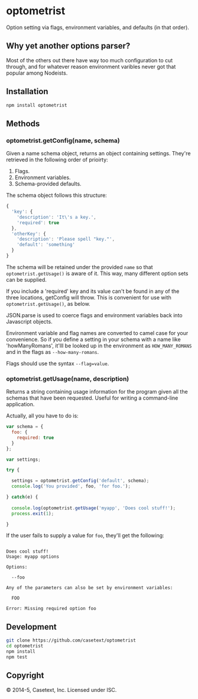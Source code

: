 optometrist
===========

Option setting via flags, environment variables, and defaults (in that order).

## Why yet another options parser?

Most of the others out there have way too much configuration to cut through,
and for whatever reason environment varibles never got that popular among Nodeists.

## Installation

```bash
npm install optometrist
```

## Methods

### optometrist.getConfig(name, schema)

Given a name schema object, returns an object containing settings.
They're retrieved in the following order of prioirty:

1. Flags.
2. Environment variables.
3. Schema-provided defaults.

The schema object follows this structure:
```javascript
{
  'key': {
    'description': 'It\'s a key.',
    'required': true
  },
  'otherKey': {
    'description': 'Please spell "key."',
    'default': 'something'
  }
}
```

The schema will be retained under the provided ```name``` so that ```optometrist.getUsage()```
is aware of it. This way, many different option sets can be supplied.

If you include a 'required' key and its value can't be found in any of the three locations,
getConfig will throw. This is convenient for use with ```optometrist.getUsage()```, as below.

JSON.parse is used to coerce flags and environment variables back into Javascript objects.

Environment variable and flag names are converted to camel case for your convenience.
So if you define a setting in your schema with a name like 'howManyRomans', it'lll be
looked up in the environment as ```HOW_MANY_ROMANS``` and in the flags as ```--how-many-romans```.

Flags should use the syntax ```--flag=value```.

### optometrist.getUsage(name, description)

Returns a string containing usage information for the program given all the schemas
that have been requested. Useful for writing a command-line application.

Actually, all you have to do is:

```javascript
var schema = {
  foo: {
    required: true
  }
};

var settings;

try {

  settings = optometrist.getConfig('default', schema);
  console.log('You provided', foo, 'for foo.');

} catch(e) {
  
  console.log(optometrist.getUsage('myapp', 'Does cool stuff!');
  process.exit(1);

}
```

If the user fails to supply a value for ```foo```, they'll get the following:

```

Does cool stuff!
Usage: myapp options

Options:

  --foo

Any of the parameters can also be set by environment variables:

  FOO

Error: Missing required option foo
```

## Development

```bash
git clone https://github.com/casetext/optometrist
cd optometrist
npm install
npm test
```

## Copyright

© 2014-5, Casetext, Inc. Licensed under ISC.
